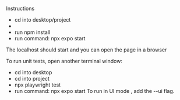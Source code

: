  Instructions
* cd into desktop/project
* 
* run npm install
* run command: npx expo start

The localhost should start and you can open the page in a browser

To run unit tests, open another terminal window:
* cd into desktop
* cd into project
* npx playwright test
* run command: npx expo start
To run in UI mode , add the --ui flag.
